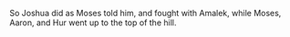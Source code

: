 So Joshua did as Moses told him, and fought with Amalek, while Moses, Aaron, and Hur went up to the top of the hill.
